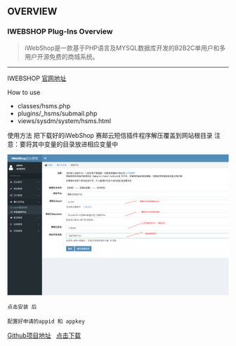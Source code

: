 ## OVERVIEW

### IWEBSHOP Plug-Ins Overview

>iWebShop是一款基于PHP语言及MYSQL数据库开发的B2B2C单用户和多用户开源免费的商城系统。


------
IWEBSHOP  [官网地址](http://www.aircheng.com/)

How to use

-	classes/hsms.php
-	plugins/_hsms/submail.php
-	views/sysdm/system/hsms.html

使用方法
    把下载好的iWebShop 赛邮云短信插件程序解压覆盖到网站根目录
    注意：要将其中变量的目录放进相应变量中


![Submail](./markdown/1.png)

    点击安装 后

    配置好申请的appid 和 appkey

[Github项目地址](https://github.com/submail-developers/iwebshop_sms)&nbsp;&nbsp;&nbsp;[点击下载](https://github.com/submail-developers/iwebshop_sms/archive/master.zip)
